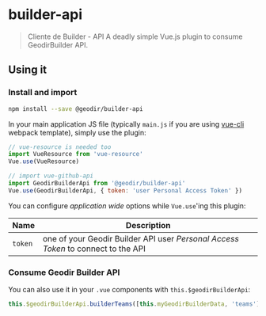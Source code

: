 # builder-api

> Cliente de Builder - API
>A deadly simple Vue.js plugin to consume GeodirBuilder API.

## Using it

### Install and import

```bash
npm install --save @geodir/builder-api
```
In your main application JS file (typically `main.js` if you are using [vue-cli](https://github.com/vuejs/vue-cli) webpack template), simply use the plugin:

```javascript
// vue-resource is needed too
import VueResource from 'vue-resource'
Vue.use(VueResource)

// import vue-github-api
import GeodirBuilderApi from '@geodir/builder-api'
Vue.use(GeodirBuilderApi, { token: 'user Personal Access Token' })
```

You can configure _application wide_ options while `Vue.use`'ing this plugin:

| Name    | Description                                                           |
|---------|-----------------------------------------------------------------------|
| `token` | one of your Geodir Builder API user _Personal Access Token_ to connect to the API |

### Consume Geodir Builder API

You can also use it in your `.vue` components with `this.$geodirBuilderApi`:
```javascript
this.$geodirBuilderApi.builderTeams([this.myGeodirBuilderData, 'teams'])
```